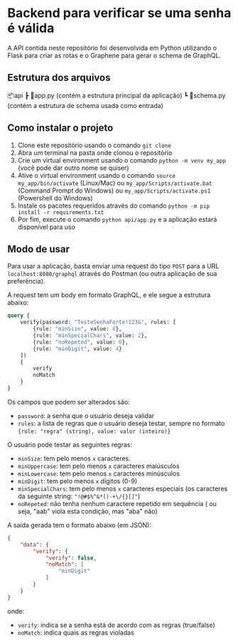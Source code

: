 # Backend para verificar se uma senha é válida

A API contida neste repositório foi desenvolvida em Python utilizando o Flask para criar as rotas e o Graphene para gerar o schema de GraphQL.

## Estrutura dos arquivos

📦api
 ┣ 📜app.py (contém a estrutura principal da aplicação)
 ┗ 📜schema.py (contém a estrutura de schema usada como entrada)

## Como instalar o projeto

1. Clone este repositório usando o comando `git clone`
2. Abra um terminal na pasta onde clonou o repositório
3. Crie um virtual environment usando o comando `python -m venv my_app` (você pode dar outro nome se quiser)
4. Ative o virtual environment usando o comando `source my_app/bin/activate` (Linux/Mac) ou `my_app/Scripts/activate.bat` (Command Prompt do Windows) ou `my_app/Scripts/activate.ps1` (Powershell do Windows)
5. Instale os pacotes requeridos através do comando `python -m pip install -r requirements.txt`
6. Por fim, execute o comando `python api/app.py` e a aplicação estará disponível para uso

## Modo de usar

Para usar a aplicação, basta enviar uma request do tipo `POST` para a URL `localhost:8080/graphql` através do Postman (ou outra aplicação de sua preferência).

A request tem um body em formato GraphQL, e ele segue a estrutura abaixo:

```GraphQL
query {
    verify(password: "TesteSenhaForte!123&", rules: [
        {rule: "minSize", value: 8},
        {rule: "minSpecialChars", value: 2},
        {rule: "noRepeted", value: 0},
        {rule: "minDigit", value: 4}
    ]) 
    {
        verify
        noMatch
    }
}
```

Os campos que podem ser alterados são:

- `password`: a senha que o usuário deseja validar
- `rules`: a lista de regras que o usuário deseja testar, sempre no formato `{rule: "regra" (string), value: valor (inteiro)}`

O usuário pode testar as seguintes regras:

- `minSize`: tem pelo menos `x` caracteres.
- `minUppercase`: tem pelo menos `x` caracteres maiúsculos
- `minLowercase`: tem pelo menos `x` caracteres minúsculos
- `minDigit`: tem pelo menos `x` dígitos (0-9)
- `minSpecialChars`: tem pelo menos `x` caracteres especiais (os caracteres da seguinte string: `"!@#$%^&*()-+\/{}[]"`)
- `noRepeted`: não tenha nenhum caractere repetido em sequência ( ou seja, "aab" viola esta condição, mas "aba" não)

A saída gerada tem o formato abaixo (em JSON):

```JSON
{
    "data": {
        "verify": {
            "verify": false,
            "noMatch": [
                "minDigit"
            ]
        }
    }
}
```

onde:

- `verify`: indica se a senha está de acordo com as regras (true/false)
- `noMatch`: indica quais as regras violadas
